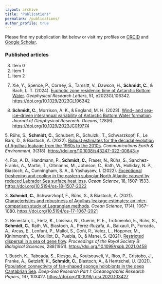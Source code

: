 ```yaml
---
layout: archive
title: "Publications"
permalink: /publications/
author_profile: true
---
```


Please find my pubplication list below or visit my profiles on [ORCID](https://orcid.org/0000-0002-7672-5054) and [Google Scholar](https://scholar.google.com/citations?user=Mx0OgAEAAAAJ&hl=de).

<!-- ## Journal Articles -->

<!-- ### Articles in preparation -->

<!-- ### Articles submitted for publication -->

### Published articles

<ol reversed>
  <li>Item 0</li>
  <li>Item 1</li>
  <li>Item 2</li>
</ol>


7. Xie, Y., Spence, P., Corney, S., Tamsitt, V., Dawson, H., **Schmidt, C.**, & Bach, L. T. (2024). [Euphotic zone residence time of Antarctic Bottom Water](https://doi.org/10.1029/2023GL106342). *Geophysical Research Letters*, 51, e2023GL106342. https://doi.org/10.1029/2023GL106342

6. **Schmidt, C.**, Morrison, A. K., & England, M. H. (2023). [Wind– and sea‐ice–driven interannual variability of Antarctic Bottom Water formation](https://doi.org/10.1029/2023JC019774). *Journal of Geophysical Research: Oceans*, 128(6). https://doi.org/10.1029/2023JC019774
 
5\. Rühs, S., **Schmidt, C.**, Schubert, R., Schulzki, T., Schwarzkopf, F., Le Bars, D., & Biastoch, A. (2022). [Robust estimates for the decadal evolution of Agulhas leakage from the 1960s to the 2010s](https://doi.org/10.1038/s43247-022-00643-y). *Communications Earth & Environment*, 3(318). https://doi.org/10.1038/s43247-022-00643-y

4\. Fox, A. D., Handmann, P., **Schmidt, C.**, Fraser, N., Rühs, S., Sanchez-Franks, A., Martin, T., Oltmanns, M., Johnson, C., Rath, W., Holliday, N. P., Biastoch, A., Cunningham, S. A., & Yashayaev, I. (2022). [Exceptional freshening and cooling in the eastern subpolar North Atlantic caused by reduced Labrador Sea surface heat loss](https://doi.org/10.5194/os-18-1507-2022). *Ocean Science*, 18, 1507–1533. https://doi.org/10.5194/os-18-1507-2022

3\. **Schmidt, C.**, Schwarzkopf, F., Rühs, S., & Biastoch, A. (2021). [Characteristics and robustness of Agulhas leakage estimates: an inter-comparison study of Lagrangian methods](https://doi.org/10.5194/os-17-1067-2021). *Ocean Science*, 17(4), 1067–1080. https://doi.org/10.5194/os-17-1067-2021

2\. Benestan, L., Fietz, K., Loiseau, N., Guerin, P. E., Trofimenko, E., Rühs, S., **Schmidt, C.**, Rath, W., Biastoch, A., Pérez-Ruzafa, A., Baixauli, P., Forcada, A., Arcas, E., Lenfant, P., Mallol, S., Goñi, R., Velez, L., Höppner, M., Kininmonth, S., Mouillot, D., Puebla, O., & Manel, S. (2021). [Restricted dispersal in a sea of gene flow](https://doi.org/10.1098/rspb.2021.0458). *Proceedings of the Royal Society B: Biological Sciences*, 288(1951). https://doi.org/10.1098/rspb.2021.0458

1\. Busch, K., Taboada, S., Riesgo, A., Koutsouveli, V., Ríos, P., Cristobo, J., Franke, A., Getzlaff, K., **Schmidt, C.**, Biastoch, A., & Hentschel, U. (2021). [Population connectivity of fan-shaped sponge holobionts in the deep Cantabrian Sea](https://doi.org/10.1016/j.dsr.2020.103427). *Deep-Sea Research Part I: Oceanographic Research Papers*, 167, 103427. https://doi.org/10.1016/j.dsr.2020.103427
